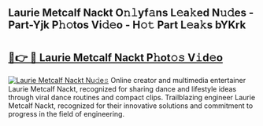 ## Laurie Metcalf Nackt O𝚗𝚕yf𝚊ns L𝚎a𝚔ed N𝚞𝚍es - Part-Yjk P𝚑𝚘tos Vi𝚍𝚎o - H𝚘𝚝 Part L𝚎a𝚔s bYKrk

# <h2><a href="http://kf69j7g.oniu.top/?m=Laurie+Metcalf+Nackt">🔗👉 🔴 Laurie Metcalf Nackt P𝚑ot𝚘𝚜 V𝚒d𝚎o</a></h2>

[![Laurie Metcalf Nackt Nu𝚍e𝚜](https://i.imgur.com/0qMVB7G.gif)](http://kf69j7g.oniu.top/?m=Laurie+Metcalf+Nackt)
Online creator and multimedia entertainer Laurie Metcalf Nackt, recognized for sharing dance and lifestyle ideas through viral dance routines and compact clips. Trailblazing engineer Laurie Metcalf Nackt, recognized for their innovative solutions and commitment to progress in the field of engineering.  
